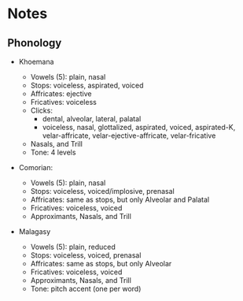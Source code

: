 # Notes

## Phonology

- Khoemana
    - Vowels (5): plain, nasal
    - Stops: voiceless, aspirated, voiced
    - Affricates: ejective
    - Fricatives: voiceless
    - Clicks:
        - dental, alveolar, lateral, palatal
        - voiceless, nasal, glottalized, aspirated, voiced, aspirated-K, velar-affricate, velar-ejective-affricate, velar-fricative
    - Nasals, and Trill
    - Tone: 4 levels

- Comorian:
    - Vowels (5): plain, nasal
    - Stops: voiceless, voiced/implosive, prenasal
    - Affricates: same as stops, but only Alveolar and Palatal
    - Fricatives: voiceless, voiced
    - Approximants, Nasals, and Trill

- Malagasy
    - Vowels (5): plain, reduced
    - Stops: voiceless, voiced, prenasal
    - Affricates: same as stops, but only Alveolar
    - Fricatives: voiceless, voiced
    - Approximants, Nasals, and Trill
    - Tone: pitch accent (one per word)
